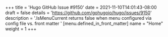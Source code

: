 +++
title = 'Hugo GitHub Issue #9150'
date = 2021-11-10T14:01:43-08:00
draft = false
details = 'https://github.com/gohugoio/hugo/issues/9150'
description = '.IsMenuCurrent returns false when menu configured via config file vs. front matter '
[menu.defined_in_front_matter]
  name = "Home"
  weight = 1
+++
